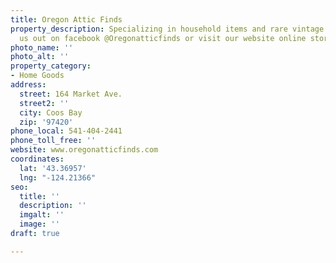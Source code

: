 ```yaml
---
title: Oregon Attic Finds
property_description: Specializing in household items and rare vintage finds. Check
  us out on facebook @Oregonatticfinds or visit our website online store.
photo_name: ''
photo_alt: ''
property_category:
- Home Goods
address:
  street: 164 Market Ave.
  street2: ''
  city: Coos Bay
  zip: '97420'
phone_local: 541-404-2441
phone_toll_free: ''
website: www.oregonatticfinds.com
coordinates:
  lat: '43.36957'
  lng: "-124.21366"
seo:
  title: ''
  description: ''
  imgalt: ''
  image: ''
draft: true

---
```

